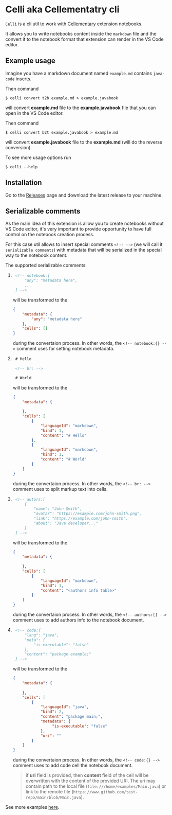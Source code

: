 # Celli aka Cellementatry cli

`Celli` is a cli util to work with [Cellementary](https://github.com/MonkeyBuisness/cellementary-extension) extension notebooks.

It allows you to write notebooks content inside the `markdown` file and the convert it to the notebook format that extension can render in the VS Code editor.

## Example usage

Imagine you have a markdown document named `example.md` contains `java-code` inserts.

Then command
```console
$ celli convert t2b example.md > example.javabook
```
will convert **example.md** file to the **example.javabook** file that you can open in the VS Code editor.

Then command
```console
$ celli convert b2t example.javabook > example.md
```
will convert **example.javabook** file to the **example.md** (will do the reverse conversion).

To see more usage options run
```console
$ celli --help
``` 

## Installation

Go to the [Releases](https://github.com/MonkeyBuisness/celli/releases) page and download the latest release to your machine.

## Serializable comments

As the main idea of this extension is allow you to create notebooks without VS Code editor, it's very important to provide opportunity to have full control on the notebook creation process.

For this case util allows to insert special comments  `<!-- -->` (we will call it `serializable comments`) with metadata that will be serialized in the special way to the notebook content.

The supported serializable comments:

1. ```html
    <!-- notebook:{
        "any": "metadata here",
        ...
    } -->
    ```
    will be transformed to the
    ```json
    {
        "metadata": {
            "any": "metadata here"
        },
        "cells": []
    }
    ```
    during the convertaion process.
    In other words, the `<!-- notebook:{} -->` comment uses for setting notebook metadata.

2. ```html
    # Hello
    
    <!-- br: -->

    # World
    ```
    will be transformed to the
    ```json
    {
        "metadata": {
           
        },
        "cells": [
            {
                "languageId": "markdown",
                "kind": 1,
                "content": "# Hello"
            },
            {
                "languageId": "markdown",
                "kind": 1,
                "content": "# World"
            }
        ]
    }
    ```
    during the convertaion process.
    In other words, the `<!-- br: -->` comment uses to split markup text into cells.
3. ```html
    <!-- autors:[
        {
            "name": "John Smith",
            "avatar": "https://example.com/john-smith.png",
            "link": "https://example.com/john-smith",
            "about": "Java developer..."
        }
    ] -->
    ```
    will be transformed to the
    ```json
    {
        "metadata": {
           
        },
        "cells": [
            {
                "languageId": "markdown",
                "kind": 1,
                "content": "<authors info table>"
            }
        ]
    }
    ```
    during the convertaion process.
    In other words, the `<!-- authors:[] -->` comment uses to add authors info to the notebook document.
4. ```html
    <!-- code:{
        "lang": "java",
        "meta": {
            "is-executable": "false"
        },
        "content": "package example;"
    } -->
    ```
    will be transformed to the
    ```json
    {
        "metadata": {
           
        },
        "cells": [
            {
                "languageId": "java",
                "kind": 2,
                "content": "package main;",
                "metadata": {
                     "is-executable": "false"
                },
                "uri": ""
            }
        ]
    }
    ```
    during the convertaion process.
    In other words, the `<!-- code:{} -->` comment uses to add code cell the notebook document.
    > if **uri** field is provided, then **content** field of the cell will be overwritten with the content of the provided URI. The uri may contain path to the local file (`file:///home/examples/Main.java`) or link to the remote file (`https://www.github.com/test-repo/main/blob/Main.java`).

See more examples [here](https://github.com/MonkeyBuisness/celli/tree/master/example).
